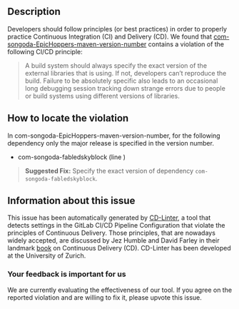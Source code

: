 
## Description
Developers should follow principles (or best practices) in order to properly practice Continuous Integration (CI) and Delivery (CD).
We found that [com-songoda-EpicHoppers-maven-version-number](https://gitlab.com/Songoda/EpicHoppers/blob/master/.gitlab-ci.yml) contains a violation of the following CI/CD principle:

> A build system should always specify the exact version of the external libraries that is using.
If not, developers can’t reproduce the build. Failure to be absolutely specific also leads to an occasional long debugging session tracking down strange errors due to people or build systems using different versions of libraries.

## How to locate the violation

In com-songoda-EpicHoppers-maven-version-number, for the following dependency only the major release is specified in the version number.

* com-songoda-fabledskyblock (line )

> **Suggested Fix:** Specify the exact version of dependency `com-songoda-fabledskyblock`.

## Information about this issue

This issue has been automatically generated by [CD-Linter](https://gitlab.com/Jancso/configuration-analytics), a tool that detects settings in the GitLab CI/CD Pipeline Configuration that violate the principles of Continuous Delivery. Those principles, that are nowadays widely accepted, are discussed by Jez Humble and David Farley in their landmark [book](https://www.oreilly.com/library/view/continuous-delivery-reliable/9780321670250/) on Continuous Delivery (CD). CD-Linter has been developed at the University of Zurich.

### Your feedback is important for us
We are currently evaluating the effectiveness of our tool. If you agree on the reported violation and are willing to fix it, please upvote this issue.